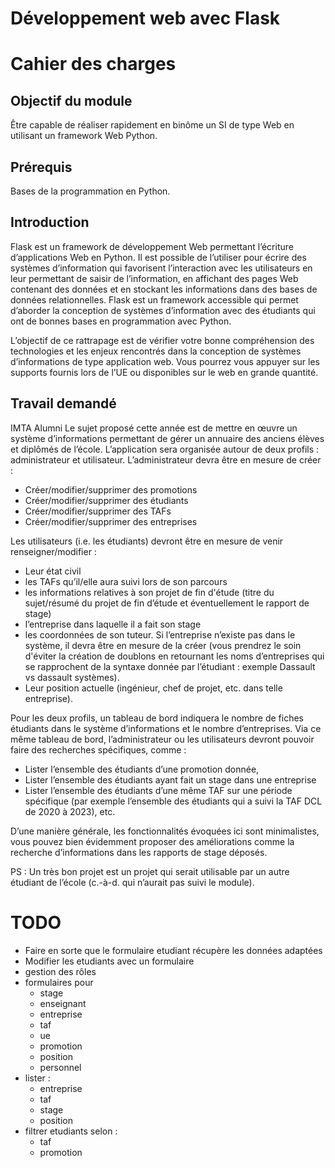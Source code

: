 
# Développement web avec Flask 
# Cahier des charges 

## Objectif du module
Être capable de réaliser rapidement en binôme un SI de type Web en utilisant un framework Web Python. 

## Prérequis
Bases de la programmation en Python.

## Introduction
Flask est un framework de développement Web permettant l’écriture d’applications Web en Python. Il est possible de l’utiliser pour écrire des systèmes d’information qui favorisent l’interaction avec les utilisateurs en leur permettant de saisir de l’information, en affichant des pages Web contenant des données et en stockant les informations dans des bases de données relationnelles. Flask est un framework accessible qui permet d’aborder la conception de systèmes d’information avec des étudiants qui ont de bonnes bases en programmation avec Python.

L’objectif de ce rattrapage est de vérifier votre bonne compréhension des technologies et les enjeux rencontrés dans la conception de systèmes d’informations de type application web. Vous pourrez vous appuyer sur les supports fournis lors de l’UE ou disponibles sur le web en grande quantité. 

## Travail demandé
IMTA Alumni
Le sujet proposé cette année est de mettre en œuvre un système d’informations permettant de gérer un annuaire des anciens élèves et diplômés de l’école. 
L’application sera organisée autour de deux profils : administrateur et utilisateur. 
L’administrateur devra être en mesure de créer : 
- Créer/modifier/supprimer des promotions
- Créer/modifier/supprimer des étudiants
- Créer/modifier/supprimer des TAFs
- Créer/modifier/supprimer des entreprises 

Les utilisateurs (i.e. les étudiants) devront être en mesure de venir renseigner/modifier : 
- Leur état civil
- les TAFs qu’il/elle aura suivi lors de son parcours 
- les informations relatives à son projet de fin d'étude (titre du sujet/résumé du projet de fin d’étude et éventuellement le rapport de stage)
- l’entreprise dans laquelle il a fait son stage 
- les coordonnées de son tuteur. Si l’entreprise n’existe pas dans le système, il devra être en mesure de la créer (vous prendrez le soin d'éviter la création de doublons en retournant les noms d’entreprises qui se rapprochent de la syntaxe donnée par l’étudiant : exemple Dassault vs dassault systèmes).
- Leur position actuelle (ingénieur, chef de projet, etc. dans telle entreprise). 

Pour les deux profils, un tableau de bord indiquera le nombre de fiches étudiants dans le système d’informations et le nombre d’entreprises. Via ce même tableau de bord, l’administrateur ou les utilisateurs devront pouvoir faire des recherches spécifiques, comme : 
- Lister l’ensemble des étudiants d’une promotion donnée,
- Lister l’ensemble des étudiants ayant fait un stage dans une entreprise
- Lister l’ensemble des étudiants d’une même TAF sur une période spécifique (par exemple l’ensemble des étudiants qui a suivi la TAF DCL de 2020 à 2023),
etc.

D’une manière générale, les fonctionnalités évoquées ici sont minimalistes, vous pouvez bien évidemment proposer des améliorations comme la recherche d’informations dans les rapports de stage déposés. 

PS : Un très bon projet est un projet qui serait utilisable par un autre étudiant de l’école (c.-à-d. qui n’aurait pas suivi le module).


# TODO
- Faire en sorte que le formulaire etudiant récupère les données adaptées
- Modifier les etudiants avec un formulaire
- gestion des rôles
- formulaires pour 
  - stage
  - enseignant
  - entreprise
  - taf
  - ue
  - promotion
  - position
  - personnel
- lister :
  - entreprise
  - taf
  - stage
  - position
- filtrer etudiants selon :
  - taf
  - promotion